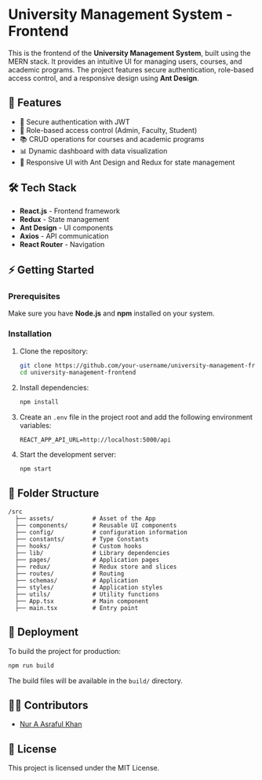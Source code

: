 # University Management System - Frontend

This is the frontend of the **University Management System**, built using the MERN stack. It provides an intuitive UI for managing users, courses, and academic programs. The project features secure authentication, role-based access control, and a responsive design using **Ant Design**.

## 🚀 Features

- 🔑 Secure authentication with JWT
- 🏫 Role-based access control (Admin, Faculty, Student)
- 📚 CRUD operations for courses and academic programs
- 📊 Dynamic dashboard with data visualization
- 🎨 Responsive UI with Ant Design and Redux for state management

## 🛠️ Tech Stack

- **React.js** - Frontend framework
- **Redux** - State management
- **Ant Design** - UI components
- **Axios** - API communication
- **React Router** - Navigation

## ⚡ Getting Started

### Prerequisites

Make sure you have **Node.js** and **npm** installed on your system.

### Installation

1. Clone the repository:

   ```bash
   git clone https://github.com/your-username/university-management-frontend.git
   cd university-management-frontend
   ```

2. Install dependencies:

   ```bash
   npm install
   ```

3. Create an `.env` file in the project root and add the following environment variables:

   ```env
   REACT_APP_API_URL=http://localhost:5000/api
   ```

4. Start the development server:
   ```bash
   npm start
   ```

## 📜 Folder Structure

```
/src
  ├── assets/           # Asset of the App
  ├── components/       # Reusable UI components
  ├── config/           # configuration information
  ├── constants/        # Type Constants
  ├── hooks/            # Custom hooks
  ├── lib/              # Library dependencies
  ├── pages/            # Application pages
  ├── redux/            # Redux store and slices
  ├── routes/           # Routing
  ├── schemas/          # Application
  ├── styles/           # Application styles
  ├── utils/            # Utility functions
  ├── App.tsx           # Main component
  ├── main.tsx          # Entry point
```

## 🚀 Deployment

To build the project for production:

```bash
npm run build
```

The build files will be available in the `build/` directory.

## 👨‍💻 Contributors

- [Nur A Asraful Khan](https://github.com/NA-Asraful-Khan)

## 📜 License

This project is licensed under the MIT License.
